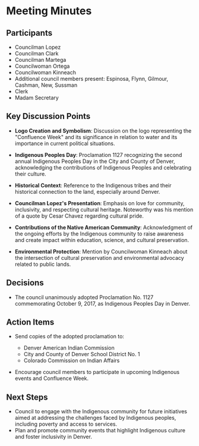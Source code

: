 # Meeting Minutes

## Participants
- Councilman Lopez
- Councilman Clark
- Councilman Martega
- Councilwoman Ortega
- Councilwoman Kinneach
- Additional council members present: Espinosa, Flynn, Gilmour, Cashman, New, Sussman
- Clerk
- Madam Secretary

## Key Discussion Points
- **Logo Creation and Symbolism**: Discussion on the logo representing the "Confluence Week" and its significance in relation to water and its importance in current political situations.
  
- **Indigenous Peoples Day**: Proclamation 1127 recognizing the second annual Indigenous Peoples Day in the City and County of Denver, acknowledging the contributions of Indigenous Peoples and celebrating their culture.

- **Historical Context**: Reference to the Indigenous tribes and their historical connection to the land, especially around Denver.

- **Councilman Lopez's Presentation**: Emphasis on love for community, inclusivity, and respecting cultural heritage. Noteworthy was his mention of a quote by Cesar Chavez regarding cultural pride.

- **Contributions of the Native American Community**: Acknowledgment of the ongoing efforts by the Indigenous community to raise awareness and create impact within education, science, and cultural preservation.

- **Environmental Protection**: Mention by Councilwoman Kinneach about the intersection of cultural preservation and environmental advocacy related to public lands.

## Decisions
- The council unanimously adopted Proclamation No. 1127 commemorating October 9, 2017, as Indigenous Peoples Day in Denver.

## Action Items
- Send copies of the adopted proclamation to:
  - Denver American Indian Commission
  - City and County of Denver School District No. 1
  - Colorado Commission on Indian Affairs
  
- Encourage council members to participate in upcoming Indigenous events and Confluence Week.

## Next Steps
- Council to engage with the Indigenous community for future initiatives aimed at addressing the challenges faced by Indigenous peoples, including poverty and access to services.
- Plan and promote community events that highlight Indigenous culture and foster inclusivity in Denver.